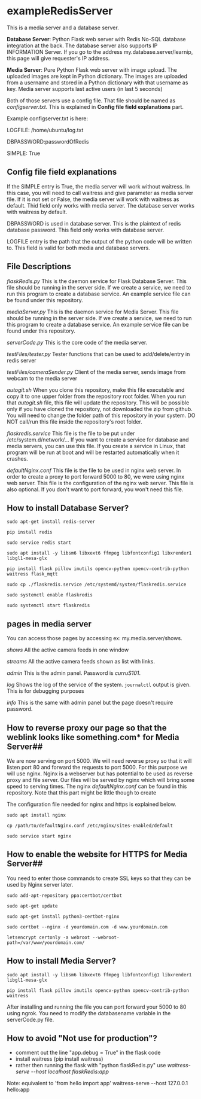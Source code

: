 # exampleRedisServer
This is a media server and a database server.

**Database Server**: Python Flask web server with Redis No-SQL database integration at the back. The database server also supports IP INFORMATION Server.
If you go to the address my.database.server/learnip, this page will give requester's IP address.

**Media Server**: Pure Python Flask web server with image upload. The uploaded images are kept in Python dictionary. The images are uploaded from a username and stored in a Python dictionary with that username as key. Media server supports last active users (in last 5 seconds)

Both of those servers use a config file. That file should be named as *configserver.txt*. This is explained in **Config file field explanations** part.

Example configserver.txt is here:


LOGFILE: /home/ubuntu/log.txt

DBPASSWORD:passwordOfRedis

SIMPLE: True


## Config file field explanations ## 
If the SIMPLE entry is True, the media server will work without waitress. In this case, you will need to call waitress and give parameter as media server file. If it is not set or False, the media server will work with waitress as default. Thid field only works with media server. The database server works with waitress by default.

DBPASSWORD is used in database server. This is the plaintext of redis database password. This field only works with database server.

LOGFILE entry is the path that the output of the python code will be written to. This field is valid for both media and database servers.


## File Descriptions ##
*flaskRedis.py*  This is the daemon service for Flask Database Server. This file should be running in the server side. If we create a service, we need to run this program to create a database service. An example service file can be found under this repository.

*mediaServer.py*   This is the daemon service for Media Server. This file should be running in the server side. If we create a service, we need to run this program to create a database service. An example service file can be found under this repository.

*serverCode.py* This is the core code of the media server.

*testFiles/tester.py*     Tester functions that can be used to add/delete/entry in redis server

*testFiles/cameraSender.py*       Client of the media server, sends image from webcam to the media server

*autogit.sh*      When you clone this repository, make this file executable and copy it to one upper folder from the repository root folder. When you run that *autogit.sh* file, this file will update the repository. This will be possible only if you have cloned the repository, not downloaded the zip from github. You will need to change the folder path of this repository in your system. DO NOT call/run this file inside the repository's root folder.

*flaskredis.service*  This file is the file to be put under /etc/system.d/network/... If you want to create a service for database and media servers, you can use this file. If you create a service in Linux, that program will be run at boot and will be restarted automatically when it crashes.

*defaultNginx.conf*   This file is the file to be used in nginx web server. In order to create a proxy to port forward 5000 to 80, we were using nginx web server. This file is the configuration of the nginx web server. This file is also optional. If you don't want to port forward, you won't need this file.

## How to install Database Server? ##

`sudo apt-get install redis-server`

`pip install redis`

`sudo service redis start`

`sudo apt install -y libsm6 libxext6 ffmpeg libfontconfig1 libxrender1 libgl1-mesa-glx`

`pip install flask pillow imutils opencv-python opencv-contrib-python waitress flask_mqtt`

`sudo cp ./flaskredis.service /etc/systemd/system/flaskredis.service`

`sudo systemctl enable flaskredis`

`sudo systemctl start flaskredis`

## pages in media server ##

You can access those pages by accessing ex: my.media.server/shows.

*shows*     All the active camera feeds in one window

*streams*   All the active camera feeds shown as list with links.

*admin*     This is the admin panel. Password is *curruS101*. 

*log*        Shows the log of the service of the system. `journalctl` output is given. This is for debugging purposes 

*info*       This is the same with admin panel but the page doesn't require password.

## How to reverse proxy our page so that the weblink looks like something.com* for Media Server##

We are now serving on port 5000. We will need reverse proxy so that it will listen port 80 and forward the requests to port 5000.
For this purpose we will use nginx. Nginx is a webserver but has potential to be used as reverse proxy and file server. 
Our files will be served by nginx which will bring some speed to serving times. The nginx  *defaultNginx.conf* can be found in this repository.
Note that this part might be little though to create

The configuration file needed for nginx and https is explained below.

`sudo apt install nginx`

`cp /path/to/defaultNginx.conf /etc/nginx/sites-enabled/default`

`sudo service start nginx`

## How to enable the website for HTTPS for Media Server##

You need to enter those commands to create SSL keys so that they can be used by Nginx server later. 

`sudo add-apt-repository ppa:certbot/certbot`

`sudo apt-get update`

`sudo apt-get install python3-certbot-nginx`

`sudo certbot --nginx -d yourdomain.com -d www.yourdomain.com`

`letsencrypt certonly -a webroot --webroot-path=/var/www/yourdomain.com/`


## How to install Media Server? ##

`sudo apt install -y libsm6 libxext6 ffmpeg libfontconfig1 libxrender1 libgl1-mesa-glx`

`pip install flask pillow imutils opencv-python opencv-contrib-python waitress`

After installing and running the file you can port forward your 5000 to 80 using ngrok. You need to modify the databasename variable in the serverCode.py file.

## How to avoid "Not use for production"? ##

- comment out the line "app.debug = True" in the flask code
- install waitress (pip install waitress)
- rather then running the flask with "python flaskRedis.py" use
*waitress-serve --host localhost flaskRedis:app*





Note:
equivalent to 'from hello import app'
waitress-serve --host 127.0.0.1 hello:app
